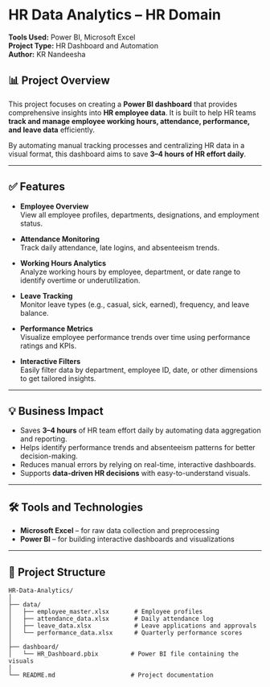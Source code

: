 # HR Data Analytics – HR Domain  
**Tools Used:** Power BI, Microsoft Excel  
**Project Type:** HR Dashboard and Automation  
**Author:** KR Nandeesha

## 📊 Project Overview

This project focuses on creating a **Power BI dashboard** that provides comprehensive insights into **HR employee data**. It is built to help HR teams **track and manage employee working hours, attendance, performance, and leave data** efficiently.

By automating manual tracking processes and centralizing HR data in a visual format, this dashboard aims to save **3–4 hours of HR effort daily**.

---

## ✅ Features

- **Employee Overview**  
  View all employee profiles, departments, designations, and employment status.

- **Attendance Monitoring**  
  Track daily attendance, late logins, and absenteeism trends.

- **Working Hours Analytics**  
  Analyze working hours by employee, department, or date range to identify overtime or underutilization.

- **Leave Tracking**  
  Monitor leave types (e.g., casual, sick, earned), frequency, and leave balance.

- **Performance Metrics**  
  Visualize employee performance trends over time using performance ratings and KPIs.

- **Interactive Filters**  
  Easily filter data by department, employee ID, date, or other dimensions to get tailored insights.

---

## 💡 Business Impact

- Saves **3–4 hours** of HR team effort daily by automating data aggregation and reporting.
- Helps identify performance trends and absenteeism patterns for better decision-making.
- Reduces manual errors by relying on real-time, interactive dashboards.
- Supports **data-driven HR decisions** with easy-to-understand visuals.

---

## 🛠️ Tools and Technologies

- **Microsoft Excel** – for raw data collection and preprocessing  
- **Power BI** – for building interactive dashboards and visualizations

---

## 📁 Project Structure

```plaintext
HR-Data-Analytics/
│
├── data/
│   ├── employee_master.xlsx       # Employee profiles
│   ├── attendance_data.xlsx       # Daily attendance log
│   ├── leave_data.xlsx            # Leave applications and approvals
│   └── performance_data.xlsx      # Quarterly performance scores
│
├── dashboard/
│   └── HR_Dashboard.pbix         # Power BI file containing the visuals
│
└── README.md                     # Project documentation
